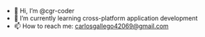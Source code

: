 - 👋 Hi, I’m @cgr-coder
- 🌱 I’m currently learning cross-platform application development
- 📫 How to reach me: carlosgallego42069@gmail.com
